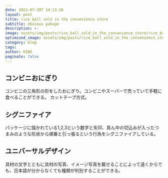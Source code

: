 ```yaml
---
date: 2022-07-30T 14:13:26
layout: post
title: rice ball sold in the convenience store
subtitle: obvious pakage
description: >-
image: assets/img/posts/rice_ball_sold_in_the_convenience_store/rice_ball_sold_in_the_convenience_store.jpg
optimized_image: assets/img/posts/rice_ball_sold_in_the_convenience_store/rice_ball_sold_in_the_convenience_store_resized_thumbnail.jpg
category: blog
tags: 
author: KINO
paginate: false
---
```


## コンビニおにぎり

コンビニの三角形の形をしたおにぎり。コンビニやスーパーで売っていて手軽に食べることができる。
カットテープ方式。


## シグニファイア

パッケージに描かれている1,2,3という数字と矢印、真ん中の切込みが入ったつまみのような形状から順番と引っ張るという行為をシグニファイアしている。

## ユニバーサルデザイン

具材の文字とともに具材の写真、イメージ写真を載せることによって遠くからでも、日本語が分からなくても種類が判別することができる。